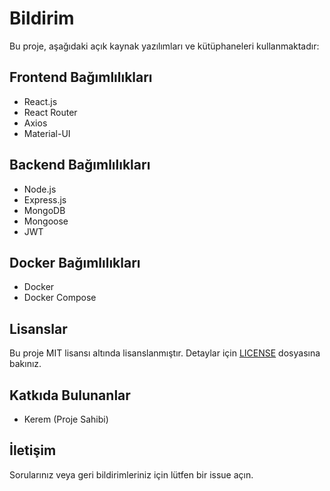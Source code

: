# Bildirim

Bu proje, aşağıdaki açık kaynak yazılımları ve kütüphaneleri kullanmaktadır:

## Frontend Bağımlılıkları
- React.js
- React Router
- Axios
- Material-UI

## Backend Bağımlılıkları
- Node.js
- Express.js
- MongoDB
- Mongoose
- JWT

## Docker Bağımlılıkları
- Docker
- Docker Compose

## Lisanslar
Bu proje MIT lisansı altında lisanslanmıştır. Detaylar için [LICENSE](LICENSE) dosyasına bakınız.

## Katkıda Bulunanlar
- Kerem (Proje Sahibi)

## İletişim
Sorularınız veya geri bildirimleriniz için lütfen bir issue açın. 